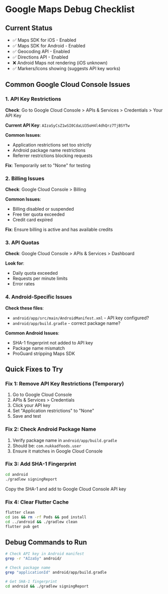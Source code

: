 # Google Maps Debug Checklist

## Current Status
- ✅ Maps SDK for iOS - Enabled
- ✅ Maps SDK for Android - Enabled  
- ✅ Geocoding API - Enabled
- ✅ Directions API - Enabled
- ❌ Android Maps not rendering (iOS unknown)
- ✅ Markers/Icons showing (suggests API key works)

## Common Google Cloud Console Issues

### 1. API Key Restrictions
**Check**: Go to Google Cloud Console > APIs & Services > Credentials > Your API Key

**Current API Key**: `AIzaSyCsZ1wSI0CdaLU35oH4l4dhQrz7TjBSYTw`

**Common Issues**:
- Application restrictions set too strictly
- Android package name restrictions
- Referrer restrictions blocking requests

**Fix**: Temporarily set to "None" for testing

### 2. Billing Issues
**Check**: Google Cloud Console > Billing

**Common Issues**:
- Billing disabled or suspended
- Free tier quota exceeded
- Credit card expired

**Fix**: Ensure billing is active and has available credits

### 3. API Quotas
**Check**: Google Cloud Console > APIs & Services > Dashboard

**Look for**:
- Daily quota exceeded
- Requests per minute limits
- Error rates

### 4. Android-Specific Issues

**Check these files**:
- `android/app/src/main/AndroidManifest.xml` - API key configured?
- `android/app/build.gradle` - correct package name?

**Common Android Issues**:
- SHA-1 fingerprint not added to API key
- Package name mismatch
- ProGuard stripping Maps SDK

## Quick Fixes to Try

### Fix 1: Remove API Key Restrictions (Temporary)
1. Go to Google Cloud Console
2. APIs & Services > Credentials
3. Click your API key
4. Set "Application restrictions" to "None"
5. Save and test

### Fix 2: Check Android Package Name
1. Verify package name in `android/app/build.gradle`
2. Should be: `com.nukkadfoods.user`
3. Ensure it matches in Google Cloud Console

### Fix 3: Add SHA-1 Fingerprint
```bash
cd android
./gradlew signingReport
```
Copy the SHA-1 and add to Google Cloud Console API key

### Fix 4: Clear Flutter Cache
```bash
flutter clean
cd ios && rm -rf Pods && pod install
cd ../android && ./gradlew clean
flutter pub get
```

## Debug Commands to Run
```bash
# Check API key in Android manifest
grep -r "AIzaSy" android/

# Check package name
grep "applicationId" android/app/build.gradle

# Get SHA-1 fingerprint
cd android && ./gradlew signingReport
```